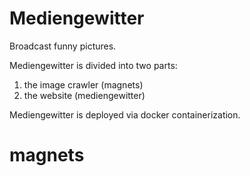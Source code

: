 # Mediengewitter
Broadcast funny pictures.

Mediengewitter is divided into two parts:
1. the image crawler (magnets)
2. the website (mediengewitter)

Mediengewitter is deployed via docker containerization.

# magnets

